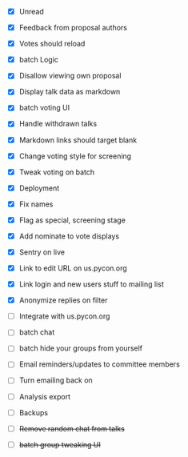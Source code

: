 - [x] Unread
- [x] Feedback from proposal authors
- [x] Votes should reload
- [x] batch Logic
- [x] Disallow viewing own proposal
- [x] Display talk data as markdown
- [x] batch voting UI
- [x] Handle withdrawn talks
- [x] Markdown links should target blank
- [x] Change voting style for screening 
- [x] Tweak voting on batch
- [x] Deployment
- [x] Fix names
- [x] Flag as special, screening stage
- [x] Add nominate to vote displays
- [x] Sentry on live
- [x] Link to edit URL on us.pycon.org
- [x] Link login and new users stuff to mailing list
- [x] Anonymize replies on filter
- [ ] Integrate with us.pycon.org
- [ ] batch chat
- [ ] batch hide your groups from yourself
- [ ] Email reminders/updates to committee members
- [ ] Turn emailing back on
- [ ] Analysis export
- [ ] Backups
- [ ] ~~Remove random chat from talks~~
- [ ] ~~batch group tweaking UI~~

